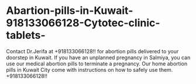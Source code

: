 # Abartion-pills-in-Kuwait-918133066128-Cytotec-clinic-tablets-
Contact Dr.Jerifa at +918133066128!! for abortion pills delivered to your doorstep in Kuwait. If you have an unplanned pregnancy in Salmiya, you can use our medical abortion pills to terminate a pregnancy. Our home abortion pills in Kuwait City come with instructions on how to safely use them. +918133066128!!
